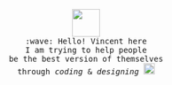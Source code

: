 <p align="center" >
  <br><br>
  <samp>
    <img src="https://giphy.com/gifs/LW5vBvAb48Oe9OoEKT/html5" width="50px">
    <br>:wave: Hello! Vincent here 
    <br> I am trying to help people
    <br>be the best version of themselves 
    <br>through  <em>coding</em> & <em> designing </em> <img src="https://media.giphy.com/media/hWM5xcVje9cQscDLbP/source.gif" width="20px"><br><br>
  </samp>
  </p>
